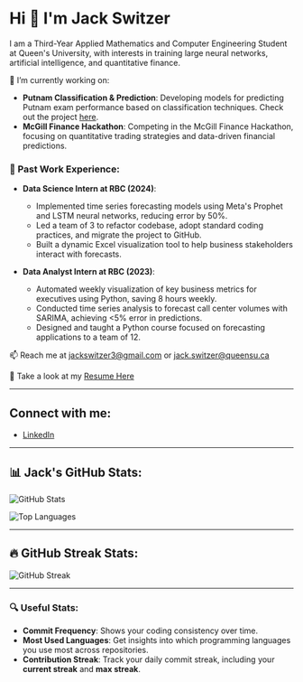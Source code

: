 # Hi 👋 I'm Jack Switzer

I am a Third-Year Applied Mathematics and Computer Engineering Student at Queen's University, with interests in training large neural networks, artificial intelligence, and quantitative finance.

🚀 I’m currently working on:
- **Putnam Classification & Prediction**: Developing models for predicting Putnam exam performance based on classification techniques. Check out the project [here](https://github.com/JackSwitzer/PutnamPrediction).
- **McGill Finance Hackathon**: Competing in the McGill Finance Hackathon, focusing on quantitative trading strategies and data-driven financial predictions.

### 💼 Past Work Experience:
- **Data Science Intern at RBC (2024)**: 
   - Implemented time series forecasting models using Meta's Prophet and LSTM neural networks, reducing error by 50%.
   - Led a team of 3 to refactor codebase, adopt standard coding practices, and migrate the project to GitHub.
   - Built a dynamic Excel visualization tool to help business stakeholders interact with forecasts.
  
- **Data Analyst Intern at RBC (2023)**:
   - Automated weekly visualization of key business metrics for executives using Python, saving 8 hours weekly.
   - Conducted time series analysis to forecast call center volumes with SARIMA, achieving <5% error in predictions.
   - Designed and taught a Python course focused on forecasting applications to a team of 12.

📫 Reach me at jackswitzer3@gmail.com or jack.switzer@queensu.ca

📄 Take a look at my [Resume Here](https://github.com/JackSwitzer/JackSwitzer/blob/main/JackSwitzerResume.pdf)

---

## Connect with me:
- [LinkedIn](https://www.linkedin.com/in/jack-switzer-/)

---

## 📊 Jack's GitHub Stats:

![GitHub Stats](https://github-readme-stats.vercel.app/api?username=JackSwitzer&show_icons=true&count_private=true&theme=radical&cache_seconds=60)

![Top Languages](https://github-readme-stats.vercel.app/api/top-langs/?username=JackSwitzer&layout=compact&theme=radical)

---

## 🔥 GitHub Streak Stats:
![GitHub Streak](https://github-readme-streak-stats.herokuapp.com/?user=JackSwitzer&theme=radical)

---

### 🔍 Useful Stats:

- **Commit Frequency**: Shows your coding consistency over time.
- **Most Used Languages**: Get insights into which programming languages you use most across repositories.
- **Contribution Streak**: Track your daily commit streak, including your **current streak** and **max streak**.

